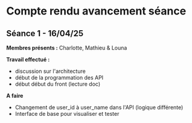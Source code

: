 # Compte rendu avancement séance

## Séance 1 - 16/04/25

**Membres présents :** Charlotte, Mathieu & Louna

**Travail effectué :**
- discussion sur l'architecture
- début de la programmation des API
- début début du front (lecture doc)

**A faire**
- Changement de user_id à user_name dans l'API (logique différente)
- Interface de base pour visualiser et tester